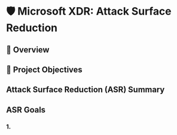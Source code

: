 # 🛡️ Microsoft XDR: Attack Surface Reduction

## 📘 Overview


## 🎯 Project Objectives


## Attack Surface Reduction (ASR) Summary



## ASR Goals


### 1. 
